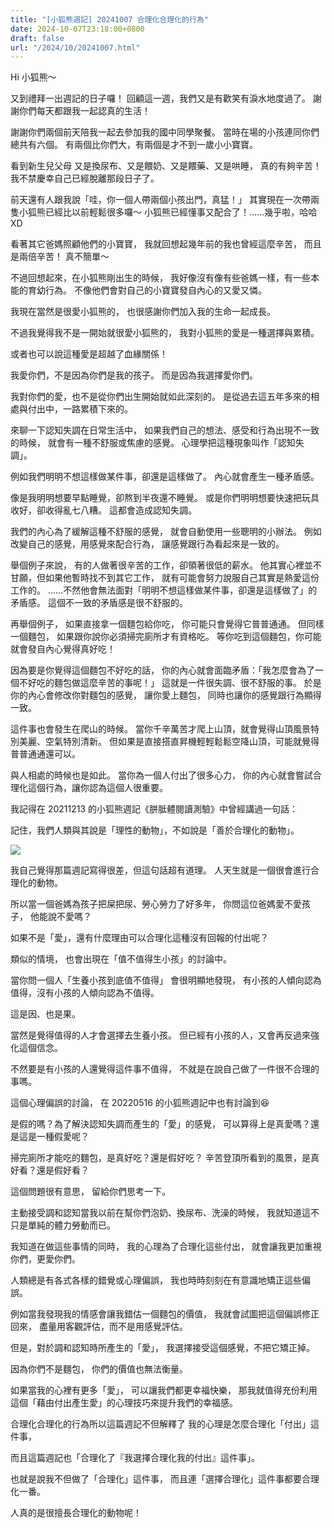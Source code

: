 ```yaml
---
title: "[小狐熊週記] 20241007 合理化合理化的行為"
date: 2024-10-07T23:18:00+0800
draft: false
url: "/2024/10/20241007.html"
---
```


Hi 小狐熊～ 

又到禮拜一出週記的日子囉！ 
回顧這一週，我們又是有歡笑有淚水地度過了。 
謝謝你們每天都跟我一起認真的生活！ 

謝謝你們兩個前天陪我一起去參加我的國中同學聚餐。 
當時在場的小孩連同你們總共有六個。 
有兩個比你們大，有兩個是才不到一歲小小寶寶。 

看到新生兒父母 
又是換尿布、又是餵奶、又是餵藥、又是哄睡， 
真的有夠辛苦！ 
我不禁慶幸自己已經脫離那段日子了。 

前天還有人跟我說「哇，你一個人帶兩個小孩出門，真猛！」 
其實現在一次帶兩隻小狐熊已經比以前輕鬆很多囉～ 
小狐熊已經懂事又配合了！……幾乎啦，哈哈XD 

看著其它爸媽照顧他們的小寶寶， 
我就回想起幾年前的我也曾經這麼辛苦， 
而且是兩倍辛苦！ 
真不簡單～ 

不過回想起來，在小狐熊剛出生的時候， 
我好像沒有像有些爸媽一樣，有一些本能的育幼行為。 
不像他們會對自己的小寶寶發自內心的又愛又憐。 

我現在當然是很愛小狐熊的， 
也很感謝你們加入我的生命一起成長。 

不過我覺得我不是一開始就很愛小狐熊的， 
我對小狐熊的愛是一種選擇與累積。 

或者也可以說這種愛是超越了血緣關係！ 

我愛你們，不是因為你們是我的孩子。 
而是因為我選擇愛你們。 

我對你們的愛，也不是從你們出生開始就如此深刻的。 
是從過去這五年多來的相處與付出中，一路累積下來的。 

來聊一下認知失調在日常生活中， 
如果我們自己的想法、感受和行為出現不一致的時候， 
就會有一種不舒服或焦慮的感覺。 
心理學把這種現象叫作「認知失調」。 

例如我們明明不想這樣做某件事，卻還是這樣做了。 
內心就會產生一種矛盾感。


像是我明明想要早點睡覺，卻熬到半夜還不睡覺。 
或是你們明明想要快速把玩具收好，卻收得亂七八糟。 
這都會造成認知失調。 

我們的內心為了緩解這種不舒服的感覺， 
就會自動使用一些聰明的小辦法。 
例如改變自己的感覺，用感覺來配合行為，
讓感覺跟行為看起來是一致的。 

舉個例子來說， 
有的人做著很辛苦的工作，卻領著很低的薪水。 
他其實心裡並不甘願，但如果他暫時找不到其它工作， 
就有可能會努力說服自己其實是熱愛這份工作的。 
……不然他會無法面對「明明不想這樣做某件事，卻還是這樣做了」的矛盾感。 
這個不一致的矛盾感是很不舒服的。 

再舉個例子， 
如果直接拿一個麵包給你吃， 
你可能只會覺得它普普通通。 
但同樣一個麵包， 
如果跟你說你必須掃完廁所才有資格吃。 
等你吃到這個麵包，你可能就會發自內心覺得真好吃！ 

因為要是你覺得這個麵包不好吃的話， 
你的內心就會面臨矛盾：「我怎麼會為了一個不好吃的麵包做這麼辛苦的事呢！」 
這就是一件很失調、很不舒服的事。 
於是你的內心會修改你對麵包的感覺，
讓你愛上麵包，
同時也讓你的感覺跟行為顯得一致。 

這件事也會發生在爬山的時候。 
當你千辛萬苦才爬上山頂，就會覺得山頂風景特別美麗、空氣特別清新。 
但如果是直接搭直昇機輕輕鬆鬆空降山頂，可能就覺得普普通通還可以。 

與人相處的時候也是如此。 
當你為一個人付出了很多心力， 
你的內心就會嘗試合理化這個行為，讓你認為這個人很重要。 

我記得在 20211213 的小狐熊週記《胼胝體閱讀測驗》中曾經講過一句話：

記住，我們人類與其說是「理性的動物」，不如說是「善於合理化的動物」。



![]($https://blogger.googleusercontent.com/img/a/AVvXsEiAfPx0wIF4QyL_ZzjrDj5k8408rDP6n4wZMjA9IPm7zJEcMG5M3ydhu__SO3VvFQS80MZu4LKRmGPPubgvosZUdnaLVsZormVacK1MM4O6qE-PDlPL_OTMa3GDc_sFdWcsGuzDp_o5w1bFmy049HD0_FDDXSULSM1tkbfwu4ZcQRX3HPpjaPcx6ziRSiY)

我自己覺得那篇週記寫得很差，但這句話超有道理。 
人天生就是一個很會進行合理化的動物。 

所以當一個爸媽為孩子把屎把尿、勞心勞力了好多年， 
你問這位爸媽愛不愛孩子， 
他能說不愛嗎？ 

如果不是「愛」，還有什麼理由可以合理化這種沒有回報的付出呢？ 

類似的情境， 
也會出現在「值不值得生小孩」的討論中。 

當你問一個人「生養小孩到底值不值得」 
會很明顯地發現， 
有小孩的人傾向認為值得，沒有小孩的人傾向認為不值得。 

這是因、也是果。 

當然是覺得值得的人才會選擇去生養小孩。 
但已經有小孩的人，又會再反過來強化這個信念。 

不然要是有小孩的人還覺得這件事不值得， 
不就是在說自己做了一件很不合理的事嗎。 

這個心理偏誤的討論， 
在 20220516 的小狐熊週記中也有討論到😆

是假的嗎？為了解決認知失調而產生的「愛」的感覺， 
可以算得上是真愛嗎？還是這是一種假愛呢？ 

掃完廁所才能吃的麵包，是真好吃？還是假好吃？ 
辛苦登頂所看到的風景，是真好看？還是假好看？

這個問題很有意思，
留給你們思考一下。

主動接受調和認知當我以前在幫你們泡奶、換尿布、洗澡的時候， 
我就知道這不只是單純的體力勞動而已。 

我知道在做這些事情的同時， 
我的心理為了合理化這些付出， 
就會讓我更加重視你們，更愛你們。 

人類總是有各式各樣的錯覺或心理偏誤， 
我也時時刻刻在有意識地矯正這些偏誤。 

例如當我發現我的情感會讓我錯估一個麵包的價值， 
我就會試圖把這個偏誤修正回來， 
盡量用客觀評估，而不是用感覺評估。 

但是，對於調和認知時所產生的「愛」， 
我選擇接受這個感覺，不把它矯正掉。 

因為你們不是麵包， 
你們的價值也無法衡量。 

如果當我的心裡有更多「愛」， 
可以讓我們都更幸福快樂， 
那我就值得充份利用這個「藉由付出產生愛」的心理技巧來提升我們的幸福感。 


合理化合理化的行為所以這篇週記不但解釋了 
我的心理是怎麼合理化「付出」這件事， 

而且這篇週記也「合理化了『我選擇合理化我的付出』這件事」。 

也就是說我不但做了「合理化」這件事， 
而且連「選擇合理化」這件事都要合理化一番。 

人真的是很擅長合理化的動物呢！








